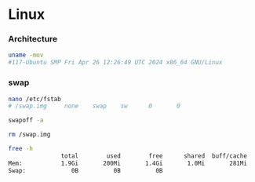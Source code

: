 # Linux
### Architecture
```bash
uname -mov
#117-Ubuntu SMP Fri Apr 26 12:26:49 UTC 2024 x86_64 GNU/Linux
```
### swap
```bash
nano /etc/fstab
# /swap.img     none    swap    sw      0       0
```
```bash
swapoff -a
```
```bash
rm /swap.img
```
```bash
free -h
               total        used        free      shared  buff/cache   available
Mem:           1.9Gi       200Mi       1.4Gi       1.0Mi       281Mi       1.6Gi
Swap:             0B          0B          0B
```
